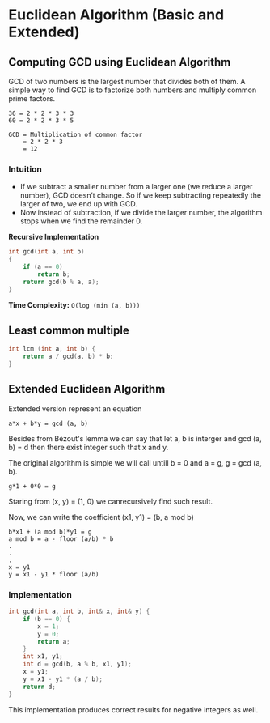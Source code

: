 # Euclidean Algorithm (Basic and Extended)

## Computing GCD using Euclidean Algorithm

GCD of two numbers is the largest number that divides both of them. A simple way to find GCD is to factorize both numbers and multiply common prime factors.

```
36 = 2 * 2 * 3 * 3
60 = 2 * 2 * 3 * 5

GCD = Multiplication of common factor
    = 2 * 2 * 3
    = 12
```

### Intuition

- If we subtract a smaller number from a larger one (we reduce a larger number), GCD doesn’t change. So if we keep subtracting repeatedly the larger of two, we end up with GCD.
- Now instead of subtraction, if we divide the larger number, the algorithm stops when we find the remainder 0.

**Recursive Implementation**

```c++
int gcd(int a, int b)
{
    if (a == 0)
        return b;
    return gcd(b % a, a);
}
```

**Time Complexity:** `O(log (min (a, b)))`

## Least common multiple

```c++
int lcm (int a, int b) {
    return a / gcd(a, b) * b;
}
```

## Extended Euclidean Algorithm

Extended version represent an equation

```
a*x + b*y = gcd (a, b)
```

Besides from Bézout's lemma we can say that let a, b is interger and gcd (a, b) = d then there exist integer such that x and y.

The original algorithm is simple we will call untill b = 0 and a = g, g = gcd (a, b).

```
g*1 + 0*0 = g
```

Staring from (x, y) = (1, 0) we canrecursively find such result.

Now, we can write the coefficient (x1, y1) = (b, a mod b)

```
b*x1 + (a mod b)*y1 = g
a mod b = a - floor (a/b) * b
.
.
.
x = y1
y = x1 - y1 * floor (a/b)
```

### Implementation

```c++
int gcd(int a, int b, int& x, int& y) {
    if (b == 0) {
        x = 1;
        y = 0;
        return a;
    }
    int x1, y1;
    int d = gcd(b, a % b, x1, y1);
    x = y1;
    y = x1 - y1 * (a / b);
    return d;
}
```
This implementation produces correct results for negative integers 
as well.